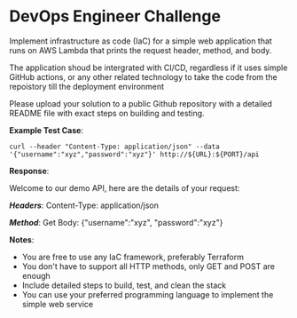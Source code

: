 # DevOps Engineer Challenge

Implement infrastructure as code (IaC) for a simple web application that runs on AWS Lambda that prints the request header, method, and body.


The application shoud be intergrated with CI/CD, regardless if it uses simple GitHub actions, or any other related technology to take the code from the repoistory till the deployment environment 

Please upload your solution to a public Github repository with a detailed README file with exact steps on building and testing.

**Example Test Case**:
```
curl --header "Content-Type: application/json" --data '{"username":"xyz","password":"xyz"}' http://${URL}:${PORT}/api
```

**Response**:

Welcome to our demo API, here are the details of your request:

***Headers***:
Content-Type: application/json

***Method***:
Get
Body:
{"username":"xyz", "password":"xyz"}    


**Notes**: 

- You are free to use any IaC framework, preferably Terraform
- You don't have to support all HTTP methods, only GET and POST are enough
- Include detailed steps to build, test, and clean the stack
- You can use your preferred programming language to implement the simple web service

